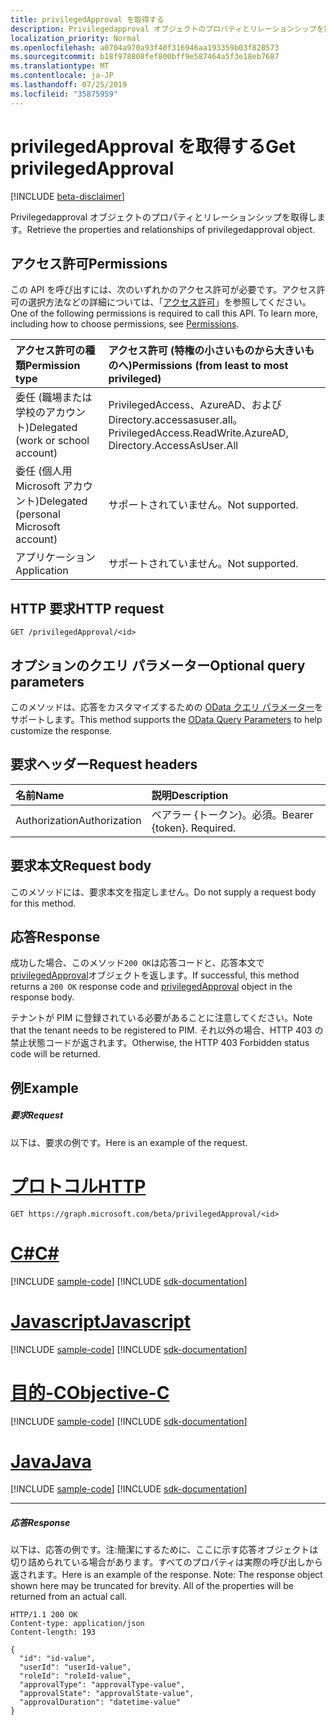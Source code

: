 ```yaml
---
title: privilegedApproval を取得する
description: Privilegedapproval オブジェクトのプロパティとリレーションシップを取得します。
localization_priority: Normal
ms.openlocfilehash: a0704a970a93f40f316946aa193359b03f828573
ms.sourcegitcommit: b18f978808fef800bff9e587464a5f3e18eb7687
ms.translationtype: MT
ms.contentlocale: ja-JP
ms.lasthandoff: 07/25/2019
ms.locfileid: "35875959"
---
```

# <a name="get-privilegedapproval"></a><span data-ttu-id="d188e-103">privilegedApproval を取得する</span><span class="sxs-lookup"><span data-stu-id="d188e-103">Get privilegedApproval</span></span>

[!INCLUDE [beta-disclaimer](../../includes/beta-disclaimer.md)]

<span data-ttu-id="d188e-104">Privilegedapproval オブジェクトのプロパティとリレーションシップを取得します。</span><span class="sxs-lookup"><span data-stu-id="d188e-104">Retrieve the properties and relationships of privilegedapproval object.</span></span>
## <a name="permissions"></a><span data-ttu-id="d188e-105">アクセス許可</span><span class="sxs-lookup"><span data-stu-id="d188e-105">Permissions</span></span>
<span data-ttu-id="d188e-p101">この API を呼び出すには、次のいずれかのアクセス許可が必要です。アクセス許可の選択方法などの詳細については、「[アクセス許可](/graph/permissions-reference)」を参照してください。</span><span class="sxs-lookup"><span data-stu-id="d188e-p101">One of the following permissions is required to call this API. To learn more, including how to choose permissions, see [Permissions](/graph/permissions-reference).</span></span>


|<span data-ttu-id="d188e-108">アクセス許可の種類</span><span class="sxs-lookup"><span data-stu-id="d188e-108">Permission type</span></span>      | <span data-ttu-id="d188e-109">アクセス許可 (特権の小さいものから大きいものへ)</span><span class="sxs-lookup"><span data-stu-id="d188e-109">Permissions (from least to most privileged)</span></span>              |
|:--------------------|:---------------------------------------------------------|
|<span data-ttu-id="d188e-110">委任 (職場または学校のアカウント)</span><span class="sxs-lookup"><span data-stu-id="d188e-110">Delegated (work or school account)</span></span> | <span data-ttu-id="d188e-111">PrivilegedAccess、AzureAD、および Directory.accessasuser.all。</span><span class="sxs-lookup"><span data-stu-id="d188e-111">PrivilegedAccess.ReadWrite.AzureAD, Directory.AccessAsUser.All</span></span>   |
|<span data-ttu-id="d188e-112">委任 (個人用 Microsoft アカウント)</span><span class="sxs-lookup"><span data-stu-id="d188e-112">Delegated (personal Microsoft account)</span></span> | <span data-ttu-id="d188e-113">サポートされていません。</span><span class="sxs-lookup"><span data-stu-id="d188e-113">Not supported.</span></span>    |
|<span data-ttu-id="d188e-114">アプリケーション</span><span class="sxs-lookup"><span data-stu-id="d188e-114">Application</span></span> | <span data-ttu-id="d188e-115">サポートされていません。</span><span class="sxs-lookup"><span data-stu-id="d188e-115">Not supported.</span></span> |

## <a name="http-request"></a><span data-ttu-id="d188e-116">HTTP 要求</span><span class="sxs-lookup"><span data-stu-id="d188e-116">HTTP request</span></span>
<!-- { "blockType": "ignored" } -->
```http
GET /privilegedApproval/<id>
```
## <a name="optional-query-parameters"></a><span data-ttu-id="d188e-117">オプションのクエリ パラメーター</span><span class="sxs-lookup"><span data-stu-id="d188e-117">Optional query parameters</span></span>
<span data-ttu-id="d188e-118">このメソッドは、応答をカスタマイズするための [OData クエリ パラメーター](https://developer.microsoft.com/graph/docs/concepts/query_parameters)をサポートします。</span><span class="sxs-lookup"><span data-stu-id="d188e-118">This method supports the [OData Query Parameters](https://developer.microsoft.com/graph/docs/concepts/query_parameters) to help customize the response.</span></span>

## <a name="request-headers"></a><span data-ttu-id="d188e-119">要求ヘッダー</span><span class="sxs-lookup"><span data-stu-id="d188e-119">Request headers</span></span>
| <span data-ttu-id="d188e-120">名前</span><span class="sxs-lookup"><span data-stu-id="d188e-120">Name</span></span>      |<span data-ttu-id="d188e-121">説明</span><span class="sxs-lookup"><span data-stu-id="d188e-121">Description</span></span>|
|:----------|:----------|
| <span data-ttu-id="d188e-122">Authorization</span><span class="sxs-lookup"><span data-stu-id="d188e-122">Authorization</span></span>  | <span data-ttu-id="d188e-p102">ベアラー {トークン}。必須。</span><span class="sxs-lookup"><span data-stu-id="d188e-p102">Bearer {token}. Required.</span></span> |

## <a name="request-body"></a><span data-ttu-id="d188e-125">要求本文</span><span class="sxs-lookup"><span data-stu-id="d188e-125">Request body</span></span>
<span data-ttu-id="d188e-126">このメソッドには、要求本文を指定しません。</span><span class="sxs-lookup"><span data-stu-id="d188e-126">Do not supply a request body for this method.</span></span>

## <a name="response"></a><span data-ttu-id="d188e-127">応答</span><span class="sxs-lookup"><span data-stu-id="d188e-127">Response</span></span>

<span data-ttu-id="d188e-128">成功した場合、このメソッド`200 OK`は応答コードと、応答本文で[privilegedApproval](../resources/privilegedapproval.md)オブジェクトを返します。</span><span class="sxs-lookup"><span data-stu-id="d188e-128">If successful, this method returns a `200 OK` response code and [privilegedApproval](../resources/privilegedapproval.md) object in the response body.</span></span>

<span data-ttu-id="d188e-129">テナントが PIM に登録されている必要があることに注意してください。</span><span class="sxs-lookup"><span data-stu-id="d188e-129">Note that the tenant needs to be registered to PIM.</span></span> <span data-ttu-id="d188e-130">それ以外の場合、HTTP 403 の禁止状態コードが返されます。</span><span class="sxs-lookup"><span data-stu-id="d188e-130">Otherwise, the HTTP 403 Forbidden status code will be returned.</span></span>

## <a name="example"></a><span data-ttu-id="d188e-131">例</span><span class="sxs-lookup"><span data-stu-id="d188e-131">Example</span></span>
##### <a name="request"></a><span data-ttu-id="d188e-132">要求</span><span class="sxs-lookup"><span data-stu-id="d188e-132">Request</span></span>
<span data-ttu-id="d188e-133">以下は、要求の例です。</span><span class="sxs-lookup"><span data-stu-id="d188e-133">Here is an example of the request.</span></span>

# <a name="httptabhttp"></a>[<span data-ttu-id="d188e-134">プロトコル</span><span class="sxs-lookup"><span data-stu-id="d188e-134">HTTP</span></span>](#tab/http)
<!-- {
  "blockType": "request",
  "name": "get_privilegedapproval"
}-->
```http
GET https://graph.microsoft.com/beta/privilegedApproval/<id>
```
# <a name="ctabcsharp"></a>[<span data-ttu-id="d188e-135">C#</span><span class="sxs-lookup"><span data-stu-id="d188e-135">C#</span></span>](#tab/csharp)
[!INCLUDE [sample-code](../includes/snippets/csharp/get-privilegedapproval-csharp-snippets.md)]
[!INCLUDE [sdk-documentation](../includes/snippets/snippets-sdk-documentation-link.md)]

# <a name="javascripttabjavascript"></a>[<span data-ttu-id="d188e-136">Javascript</span><span class="sxs-lookup"><span data-stu-id="d188e-136">Javascript</span></span>](#tab/javascript)
[!INCLUDE [sample-code](../includes/snippets/javascript/get-privilegedapproval-javascript-snippets.md)]
[!INCLUDE [sdk-documentation](../includes/snippets/snippets-sdk-documentation-link.md)]

# <a name="objective-ctabobjc"></a>[<span data-ttu-id="d188e-137">目的-C</span><span class="sxs-lookup"><span data-stu-id="d188e-137">Objective-C</span></span>](#tab/objc)
[!INCLUDE [sample-code](../includes/snippets/objc/get-privilegedapproval-objc-snippets.md)]
[!INCLUDE [sdk-documentation](../includes/snippets/snippets-sdk-documentation-link.md)]

# <a name="javatabjava"></a>[<span data-ttu-id="d188e-138">Java</span><span class="sxs-lookup"><span data-stu-id="d188e-138">Java</span></span>](#tab/java)
[!INCLUDE [sample-code](../includes/snippets/java/get-privilegedapproval-java-snippets.md)]
[!INCLUDE [sdk-documentation](../includes/snippets/snippets-sdk-documentation-link.md)]

---

##### <a name="response"></a><span data-ttu-id="d188e-139">応答</span><span class="sxs-lookup"><span data-stu-id="d188e-139">Response</span></span>
<span data-ttu-id="d188e-p104">以下は、応答の例です。注:簡潔にするために、ここに示す応答オブジェクトは切り詰められている場合があります。すべてのプロパティは実際の呼び出しから返されます。</span><span class="sxs-lookup"><span data-stu-id="d188e-p104">Here is an example of the response. Note: The response object shown here may be truncated for brevity. All of the properties will be returned from an actual call.</span></span>
<!-- {
  "blockType": "response",
  "truncated": true,
  "@odata.type": "microsoft.graph.privilegedApproval"
} -->
```http
HTTP/1.1 200 OK
Content-type: application/json
Content-length: 193

{
  "id": "id-value",
  "userId": "userId-value",
  "roleId": "roleId-value",
  "approvalType": "approvalType-value",
  "approvalState": "approvalState-value",
  "approvalDuration": "datetime-value"
}
```

<!-- uuid: 8fcb5dbc-d5aa-4681-8e31-b001d5168d79
2015-10-25 14:57:30 UTC -->
<!--
{
  "type": "#page.annotation",
  "description": "Get privilegedApproval",
  "keywords": "",
  "section": "documentation",
  "tocPath": "",
  "suppressions": [
  ]
}
-->
